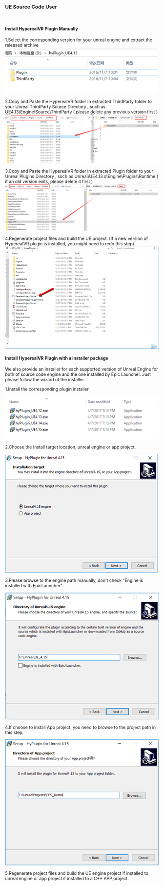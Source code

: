 ### UE Source Code User
<br>

#### Install HyperealVR Plugin Manually

1.Select the corresponding version for your unreal engine and extract the released archive
  ![](./res_ue_src_code_user/1.1.png)

2.Copy and Paste the HyperealVR folder in extracted ThirdParty folder to your Unreal ThirdParty Source Directory , such as UE4.13\Engine\Source\ThirdParty ( please delete any previous version first )
  ![](./res_ue_src_code_user/1.2.png)

3.Copy and Paste the HyperealVR folder in extracted Plugin folder to your Unreal Plugins Directory , such as Unreal\UE4.13.x\Engine\Plugins\Runtime ( if an old version exits, please delete it first )
  ![](./res_ue_src_code_user/1.3.png)

4.Regenerate project files and build the UE project. (If a new version of HyperealVR plugin is installed, you might need to redo this step)
  ![](./res_ue_src_code_user/1.4.png)

#### Install HyperealVR Plugin with a installer package

We also provide an installer for each supported version of Unreal Engine for both of source code engine and the one installed by Epic Launcher. Just please follow the wizard of the installer.

1.Install the corresponding plugin installer.

![](./res_ue_src_code_user/2.png) 

2.Choose the Install target location, unreal engine or app project.

![](./res_ue_src_code_user/2.1.png)

3.Please browse to the engine path manually, don't check "Engine is installed with EpicLauncher".. 

![](./res_ue_src_code_user/2.2.png)

4.If choose to install App project, you need to browse to the project path in this step.

![](./res_ue_src_code_user/2.3.png)
  
5.Regenerate project files and build the UE engine project if installed to unreal engine or app project if installed to a C++ APP project.

